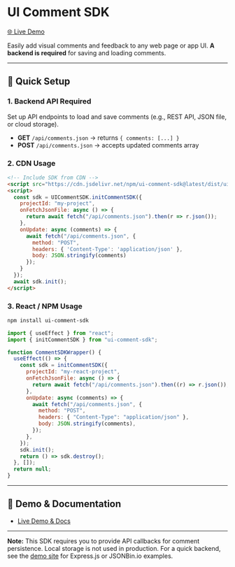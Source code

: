 # UI Comment SDK

[🌐 Live Demo](https://ui-comment-sdk.vercel.app/)

Easily add visual comments and feedback to any web page or app UI. **A backend is required** for saving and loading comments.

---

## 🚀 Quick Setup

### 1. Backend API Required

Set up API endpoints to load and save comments (e.g., REST API, JSON file, or cloud storage).

- **GET** `/api/comments.json` → returns `{ comments: [...] }`
- **POST** `/api/comments.json` → accepts updated comments array

### 2. CDN Usage

```html
<!-- Include SDK from CDN -->
<script src="https://cdn.jsdelivr.net/npm/ui-comment-sdk@latest/dist/ui-comment-sdk.min.js"></script>
<script>
  const sdk = UICommentSDK.initCommentSDK({
    projectId: "my-project",
    onFetchJsonFile: async () => {
      return await fetch("/api/comments.json").then(r => r.json());
    },
    onUpdate: async (comments) => {
      await fetch("/api/comments.json", {
        method: "POST",
        headers: { 'Content-Type': 'application/json' },
        body: JSON.stringify(comments)
      });
    }
  });
  await sdk.init();
</script>
```

### 3. React / NPM Usage

```bash
npm install ui-comment-sdk
```

```jsx
import { useEffect } from "react";
import { initCommentSDK } from "ui-comment-sdk";

function CommentSDKWrapper() {
  useEffect(() => {
    const sdk = initCommentSDK({
      projectId: "my-react-project",
      onFetchJsonFile: async () => {
        return await fetch("/api/comments.json").then((r) => r.json());
      },
      onUpdate: async (comments) => {
        await fetch("/api/comments.json", {
          method: "POST",
          headers: { "Content-Type": "application/json" },
          body: JSON.stringify(comments),
        });
      },
    });
    sdk.init();
    return () => sdk.destroy();
  }, []);
  return null;
}
```

---

## 🔗 Demo & Documentation

- [Live Demo & Docs](https://ui-comment-sdk.vercel.app/)

---

**Note:** This SDK requires you to provide API callbacks for comment persistence. Local storage is not used in production. For a quick backend, see the [demo site](https://ui-comment-sdk.vercel.app/) for Express.js or JSONBin.io examples.
